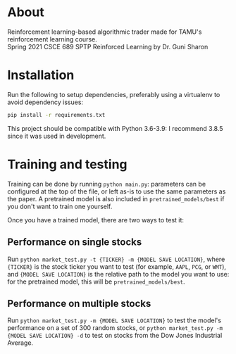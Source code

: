 # About
Reinforcement learning-based algorithmic trader made for TAMU's reinforcement learning course.<br/>
Spring 2021 CSCE 689 SPTP Reinforced Learning by Dr. 	Guni Sharon

# Installation
Run the following to setup dependencies, preferably using a virtualenv to avoid dependency issues:
```bash
pip install -r requirements.txt
```
This project should be compatible with Python 3.6-3.9: I recommend 3.8.5 since it was used in development.

# Training and testing
Training can be done by running `python main.py`: parameters can be configured at the top of the file,
or left as-is to use the same parameters as the paper.
A pretrained model is also included in `pretrained_models/best` if you don't want to train one yourself.

Once you have a trained model, there are two ways to test it:
## Performance on single stocks
Run `python market_test.py -t {TICKER} -m {MODEL SAVE LOCATION}`,
where `{TICKER}` is the stock ticker you want to test (for example, `AAPL`, `PCG`, or `WMT`),
and `{MODEL SAVE LOCATION}` is the relative path to the model you want to use:
for the pretrained model, this will be `pretrained_models/best`.

## Performance on multiple stocks
Run `python market_test.py -m {MODEL SAVE LOCATION}` to test the model's performance on a set of 300
random stocks, or `python market_test.py -m {MODEL SAVE LOCATION} -d` to test on stocks from the Dow
Jones Industrial Average.
